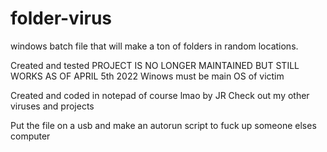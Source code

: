 # folder-virus
windows batch file that will make a ton of folders in random locations. 

  Created and tested 
    PROJECT IS NO LONGER MAINTAINED BUT STILL WORKS AS OF APRIL 5th 2022
      Winows must be main OS of victim
    
   
   Created and coded in notepad of course lmao by JR
   Check out my other viruses and projects 
   
   
   Put the file on a usb and make an autorun script to fuck up someone elses computer 
  
